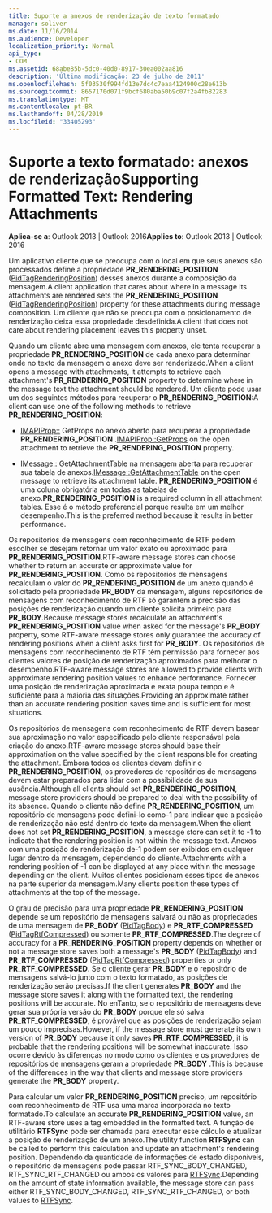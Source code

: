 ```yaml
---
title: Suporte a anexos de renderização de texto formatado
manager: soliver
ms.date: 11/16/2014
ms.audience: Developer
localization_priority: Normal
api_type:
- COM
ms.assetid: 68abe85b-5dc0-40d0-8917-30ea002aa816
description: 'Última modificação: 23 de julho de 2011'
ms.openlocfilehash: 5f03530f994fd13e7dc4c7eaa4124900c28e613b
ms.sourcegitcommit: 8657170d071f9bcf680aba50b9c07f2a4fb82283
ms.translationtype: MT
ms.contentlocale: pt-BR
ms.lasthandoff: 04/28/2019
ms.locfileid: "33405293"
---
```

# <a name="supporting-formatted-text-rendering-attachments"></a><span data-ttu-id="df136-103">Suporte a texto formatado: anexos de renderização</span><span class="sxs-lookup"><span data-stu-id="df136-103">Supporting Formatted Text: Rendering Attachments</span></span>

  
  
<span data-ttu-id="df136-104">**Aplica-se a**: Outlook 2013 | Outlook 2016</span><span class="sxs-lookup"><span data-stu-id="df136-104">**Applies to**: Outlook 2013 | Outlook 2016</span></span> 
  
<span data-ttu-id="df136-105">Um aplicativo cliente que se preocupa com o local em que seus anexos são processados define a propriedade **PR_RENDERING_POSITION** ([PidTagRenderingPosition](pidtagrenderingposition-canonical-property.md)) desses anexos durante a composição da mensagem.</span><span class="sxs-lookup"><span data-stu-id="df136-105">A client application that cares about where in a message its attachments are rendered sets the **PR_RENDERING_POSITION** ([PidTagRenderingPosition](pidtagrenderingposition-canonical-property.md)) property for these attachments during message composition.</span></span> <span data-ttu-id="df136-106">Um cliente que não se preocupa com o posicionamento de renderização deixa essa propriedade desdefinida.</span><span class="sxs-lookup"><span data-stu-id="df136-106">A client that does not care about rendering placement leaves this property unset.</span></span>
  
<span data-ttu-id="df136-107">Quando um cliente abre uma mensagem com anexos, ele tenta recuperar a propriedade **PR_RENDERING_POSITION** de cada anexo para determinar onde no texto da mensagem o anexo deve ser renderizado.</span><span class="sxs-lookup"><span data-stu-id="df136-107">When a client opens a message with attachments, it attempts to retrieve each attachment's **PR_RENDERING_POSITION** property to determine where in the message text the attachment should be rendered.</span></span> <span data-ttu-id="df136-108">Um cliente pode usar um dos seguintes métodos para recuperar o **PR_RENDERING_POSITION**:</span><span class="sxs-lookup"><span data-stu-id="df136-108">A client can use one of the following methods to retrieve **PR_RENDERING_POSITION**:</span></span>
  
- <span data-ttu-id="df136-109">[IMAPIProp::](imapiprop-getprops.md) GetProps no anexo aberto para recuperar a propriedade **PR_RENDERING_POSITION** .</span><span class="sxs-lookup"><span data-stu-id="df136-109">[IMAPIProp::GetProps](imapiprop-getprops.md) on the open attachment to retrieve the **PR_RENDERING_POSITION** property.</span></span> 
    
- <span data-ttu-id="df136-110">[IMessage::](imessage-getattachmenttable.md) GetAttachmentTable na mensagem aberta para recuperar sua tabela de anexos.</span><span class="sxs-lookup"><span data-stu-id="df136-110">[IMessage::GetAttachmentTable](imessage-getattachmenttable.md) on the open message to retrieve its attachment table.</span></span> <span data-ttu-id="df136-111">**PR_RENDERING_POSITION** é uma coluna obrigatória em todas as tabelas de anexo.</span><span class="sxs-lookup"><span data-stu-id="df136-111">**PR_RENDERING_POSITION** is a required column in all attachment tables.</span></span> <span data-ttu-id="df136-112">Esse é o método preferencial porque resulta em um melhor desempenho.</span><span class="sxs-lookup"><span data-stu-id="df136-112">This is the preferred method because it results in better performance.</span></span> 
    
<span data-ttu-id="df136-113">Os repositórios de mensagens com reconhecimento de RTF podem escolher se desejam retornar um valor exato ou aproximado para **PR_RENDERING_POSITION**.</span><span class="sxs-lookup"><span data-stu-id="df136-113">RTF-aware message stores can choose whether to return an accurate or approximate value for **PR_RENDERING_POSITION**.</span></span> <span data-ttu-id="df136-114">Como os repositórios de mensagens recalculam o valor do **PR_RENDERING_POSITION** de um anexo quando é solicitado pela propriedade **PR_BODY** da mensagem, alguns repositórios de mensagens com reconhecimento de RTF só garantem a precisão das posições de renderização quando um cliente solicita primeiro para **PR_BODY**.</span><span class="sxs-lookup"><span data-stu-id="df136-114">Because message stores recalculate an attachment's **PR_RENDERING_POSITION** value when asked for the message's **PR_BODY** property, some RTF-aware message stores only guarantee the accuracy of rendering positions when a client asks first for **PR_BODY**.</span></span> <span data-ttu-id="df136-115">Os repositórios de mensagens com reconhecimento de RTF têm permissão para fornecer aos clientes valores de posição de renderização aproximados para melhorar o desempenho.</span><span class="sxs-lookup"><span data-stu-id="df136-115">RTF-aware message stores are allowed to provide clients with approximate rendering position values to enhance performance.</span></span> <span data-ttu-id="df136-116">Fornecer uma posição de renderização aproximada e exata poupa tempo e é suficiente para a maioria das situações.</span><span class="sxs-lookup"><span data-stu-id="df136-116">Providing an approximate rather than an accurate rendering position saves time and is sufficient for most situations.</span></span> 
  
<span data-ttu-id="df136-117">Os repositórios de mensagens com reconhecimento de RTF devem basear sua aproximação no valor especificado pelo cliente responsável pela criação do anexo.</span><span class="sxs-lookup"><span data-stu-id="df136-117">RTF-aware message stores should base their approximation on the value specified by the client responsible for creating the attachment.</span></span> <span data-ttu-id="df136-118">Embora todos os clientes devam definir o **PR_RENDERING_POSITION**, os provedores de repositórios de mensagens devem estar preparados para lidar com a possibilidade de sua ausência.</span><span class="sxs-lookup"><span data-stu-id="df136-118">Although all clients should set **PR_RENDERING_POSITION**, message store providers should be prepared to deal with the possibility of its absence.</span></span> <span data-ttu-id="df136-119">Quando o cliente não define **PR_RENDERING_POSITION**, um repositório de mensagens pode defini-lo como-1 para indicar que a posição de renderização não está dentro do texto da mensagem.</span><span class="sxs-lookup"><span data-stu-id="df136-119">When the client does not set **PR_RENDERING_POSITION**, a message store can set it to -1 to indicate that the rendering position is not within the message text.</span></span> <span data-ttu-id="df136-120">Anexos com uma posição de renderização de-1 podem ser exibidos em qualquer lugar dentro da mensagem, dependendo do cliente.</span><span class="sxs-lookup"><span data-stu-id="df136-120">Attachments with a rendering position of -1 can be displayed at any place within the message depending on the client.</span></span> <span data-ttu-id="df136-121">Muitos clientes posicionam esses tipos de anexos na parte superior da mensagem.</span><span class="sxs-lookup"><span data-stu-id="df136-121">Many clients position these types of attachments at the top of the message.</span></span>
  
<span data-ttu-id="df136-122">O grau de precisão para uma propriedade **PR_RENDERING_POSITION** depende se um repositório de mensagens salvará ou não as propriedades de uma mensagem de **PR_BODY** ([PidTagBody](pidtagbody-canonical-property.md)) e **PR_RTF_COMPRESSED** ([PidTagRtfCompressed](pidtagrtfcompressed-canonical-property.md)) ou somente **PR_RTF_COMPRESSED**.</span><span class="sxs-lookup"><span data-stu-id="df136-122">The degree of accuracy for a **PR_RENDERING_POSITION** property depends on whether or not a message store saves both a message's **PR_BODY** ([PidTagBody](pidtagbody-canonical-property.md)) and **PR_RTF_COMPRESSED** ([PidTagRtfCompressed](pidtagrtfcompressed-canonical-property.md)) properties or only **PR_RTF_COMPRESSED**.</span></span> <span data-ttu-id="df136-123">Se o cliente gerar **PR_BODY** e o repositório de mensagens salvá-lo junto com o texto formatado, as posições de renderização serão precisas.</span><span class="sxs-lookup"><span data-stu-id="df136-123">If the client generates **PR_BODY** and the message store saves it along with the formatted text, the rendering positions will be accurate.</span></span> <span data-ttu-id="df136-124">No enTanto, se o repositório de mensagens deve gerar sua própria versão do **PR_BODY** porque ele só salva **PR_RTF_COMPRESSED**, é provável que as posições de renderização sejam um pouco imprecisas.</span><span class="sxs-lookup"><span data-stu-id="df136-124">However, if the message store must generate its own version of **PR_BODY** because it only saves **PR_RTF_COMPRESSED**, it is probable that the rendering positions will be somewhat inaccurate.</span></span> <span data-ttu-id="df136-125">Isso ocorre devido às diferenças no modo como os clientes e os provedores de repositórios de mensagens geram a propriedade **PR_BODY** .</span><span class="sxs-lookup"><span data-stu-id="df136-125">This is because of the differences in the way that clients and message store providers generate the **PR_BODY** property.</span></span> 
  
<span data-ttu-id="df136-126">Para calcular um valor **PR_RENDERING_POSITION** preciso, um repositório com reconhecimento de RTF usa uma marca incorporada no texto formatado.</span><span class="sxs-lookup"><span data-stu-id="df136-126">To calculate an accurate **PR_RENDERING_POSITION** value, an RTF-aware store uses a tag embedded in the formatted text.</span></span> <span data-ttu-id="df136-127">A função de utilitário **RTFSync** pode ser chamada para executar esse cálculo e atualizar a posição de renderização de um anexo.</span><span class="sxs-lookup"><span data-stu-id="df136-127">The utility function **RTFSync** can be called to perform this calculation and update an attachment's rendering position.</span></span> <span data-ttu-id="df136-128">Dependendo da quantidade de informações de estado disponíveis, o repositório de mensagens pode passar RTF_SYNC_BODY_CHANGED, RTF_SYNC_RTF_CHANGED ou ambos os valores para [RTFSync](rtfsync.md).</span><span class="sxs-lookup"><span data-stu-id="df136-128">Depending on the amount of state information available, the message store can pass either RTF_SYNC_BODY_CHANGED, RTF_SYNC_RTF_CHANGED, or both values to [RTFSync](rtfsync.md).</span></span>
  


